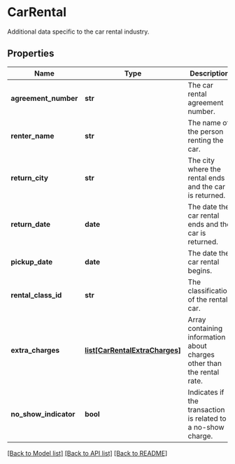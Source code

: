 # CarRental

Additional data specific to the car rental industry.
## Properties
Name | Type | Description | Notes
------------ | ------------- | ------------- | -------------
**agreement_number** | **str** | The car rental agreement number. | [optional] 
**renter_name** | **str** | The name of the person renting the car. | [optional] 
**return_city** | **str** | The city where the rental ends and the car is returned. | [optional] 
**return_date** | **date** | The date the car rental ends and the car is returned. | [optional] 
**pickup_date** | **date** | The date the car rental begins. | [optional] 
**rental_class_id** | **str** | The classification of the rental car. | [optional] 
**extra_charges** | [**list[CarRentalExtraCharges]**](CarRentalExtraCharges.md) | Array containing information about charges other than the rental rate. | [optional] 
**no_show_indicator** | **bool** | Indicates if the transaction is related to a no-show charge. | [optional] 

[[Back to Model list]](../README.md#documentation-for-models) [[Back to API list]](../README.md#documentation-for-api-endpoints) [[Back to README]](../README.md)


